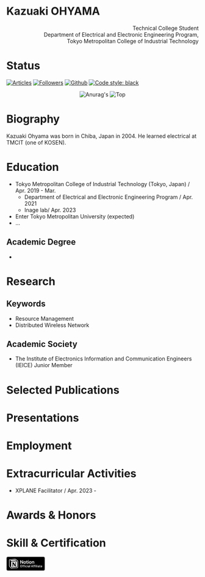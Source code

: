 <!-- Curriculum Vitae of Kazuaki Ohyama -->

# Kazuaki OHYAMA
<div style="text-align: right;">
Technical College Student
<br>
Department of Electrical and Electronic Engineering Program, 
<br>
Tokyo Metropolitan College of Industrial Technology
</div>

# Status
[![Articles](https://badgen.org/img/qiita/m20027/articles?style=plastic)](https://qiita.com/m20027) [![Followers](https://badgen.org/img/qiita/m20027/followers?style=plastic)](https://qiita.com/m20027) [![Github](https://img.shields.io/github/followers/m20027?label=Follow&style=social)](https://github.com/m20027) </a> [![Code style: black](https://img.shields.io/badge/code%20style-black-000000.svg)](https://github.com/psf/black)

<div align="center"> 
     <img height=250 src="https://github-readme-stats.vercel.app/api?username=m20027&show_icons=true&theme=dark&lcache_seconds=1800&count_private=true&locale=en&langs_count=10" alt=Anurag's GitHub stats"/>
</a> <img height=250 src="https://github-readme-stats.vercel.app/api/top-langs/?username=m20027&theme=dark" alt=Top Langs/>
</a>
</div>

# Biography
Kazuaki Ohyama was born in Chiba, Japan in 2004.
He learned electrical at TMCIT (one of KOSEN).

# Education
- Tokyo Metropolitan College of Industrial Technology (Tokyo, Japan) / Apr. 2019 - Mar. 
	- Department of Electrical and Electronic Engineering Program / Apr. 2021
	- Inage lab/ Apr. 2023
- Enter Tokyo Metropolitan University (expected)
- ...

<!--
アカデミアで主に用いられるCVを作成するにあたって、学歴の項目はとても重要です。名前と連絡先の項目の次に明記しましょう。この項目に記す情報は以下の通りです。

・過去に卒業した or 現在所属の大学、大学院とその場所（国）
・上記の各大学で修めた or 取得予定の学位（B.S., M.Sなど）・学部、専攻
・学位を取得した月日、卒業予定時期
・学部卒業論文、修士論文のタイトル

ここで指導教官の名前を載せるパターンもあります。

・留学歴
・GPA、履修したクラスのリスト

GPAと履修クラスに関しては一般的に必須項目ではありませんが、研究に直結しているクラス名などを載せるのもOKです。ヨーロッパではGPAと共に学年順位を問われることをあるので、自分自身の順位をしっかり把握しておいて出願大学のある国のスタイルに対応できるようにしましょう。

Tips：時系列はCV全体で統一しましょう。学歴の項目で新→古であれば、以降の項目でもその順番に揃えることが受け手側が読みやすいCVを作成するコツの１つです。
-->

## Academic Degree
- 

# Research
<!--
ここは、自分の研究及び指導経験をまとめた項目です。この項目は大学院留学を目指す学生にとって特に重要な項目で、できるだけ詳しくかつ簡潔に、今まで自分がしてきた研究経験を明記しましょう。

・研究歴とその簡潔な内容
ここに上記の学位論文の説明などを記すのもOK
・インターン歴（Research Assistantなど）
・専門分野に関連する課外活動、学生プロジェクトなど
・指導経験（Teaching Assistant、Tutoringなど）
・研究に関わった期間

Tips：研究に関する説明をする際に文章がつい長くなりがちですが、CVはあくまで自分の経歴を簡潔に相手に伝えることが目的なので１項目につき大体1~2行ほどの短い文章にまとめましょう。箇条書きスタイルを使うのも一手です。
-->

## Keywords
- Resource Management 
- Distributed Wireless Network

## Academic Society
- The Institute of Electronics Information and Communication Engineers (IEICE) Junior Member

# Selected Publications
<!--
ここでは自分が今まで著者として執筆した出版物のリストを載せましょう。ここの書式は自分の分野で使われる引用文献のスタイルにしっかり法って書くことが大切です。下に記した例のように、自分の名前がどこにあるかを強調するために太字を使ったりと工夫をしてみてください。

例：
[1] J. B. Hartle and S. W. Hawking, “Wave Function of the Universe,” Physical Review D, Vol. 28, Iss. 12, December 1983
[2] S. W. Hawking, “Particle Creation by Black Holes,” Communications in Mathematical Physics, Vol. 43, Iss. 3, pp. 199-220, August 1975-->

# Presentations
<!--
この項目では学会参加経験、研究発表、スピーチ、もしくはセミナー、講演など過去にオーディエンスの前でプレゼンテーションを行った経験のリストを作成しましょう。

・発表の題目、学会名
・発表を行った場所（都市、国、研究機関、大学名など）
・発表を行った日程、時期
-->

# Employment
<!--
職務経験の項目には、今までの職務経験、会社名や自らのポジション、期間などをまとめたリストを作成しましょう。出願者によっては、この項目を上記の研究/指導経験とまとめて１つの項目にするパターンもあります。自分の経験、分野にあったレイアウトを見つけましょう。

・ポジション
・会社名
・働いていた期間、場所
・役職の簡潔な説明
・インターン歴

Tips：CVに載せる職歴は、大学院留学、研究に関連したものだけを載せるようにしましょう。例えば、レストランで半年間バイトをしていた、等の職務経験は載せる必要はありません。
-->

# Extracurricular Activities
<!--
課外活動歴の項目にはこれまで自分が参加した部活動、クラブ、団体でリーダーシップを発揮した経験、もしくはボランティア活動等を記します。この項目は高校から大学への入学審査において一般的に重要視されますが、大学院に進学を希望する学生に教授が期待するのは専門分野での経験（研究、発表、論文執筆、実験スキル等）であり、その他の項目と比べると重要度は下がるといえます。ただ、自分の研究分野に関連する課外活動はとても重要なのでこの項目では研究に関係の無い課外活動をまとめるに留め、研究に関する活動は上記の研究/指導経験に含んでも良いかもしれません。
-->
- XPLANE Facilitator / Apr. 2023 -

# Awards & Honors
<!--
研究に関連してこれまでに獲得した賞（最優秀論文賞や学科長賞）、課外活動や大会での受賞歴、奨学金、大学での成績優秀賞、研究資金獲得歴などをここにまとめましょう。長くなりすぎない限り、それぞれの賞の簡単な概要（どんな実績に対して賞が与えられるか）を載せても良いかもしれません。

・賞や奨学金などの名前
・いつ、どの団体から受賞したか
・簡単な概略
-->

# Skill & Certification
<!--
自分が持つ専門分野に関連したスキル及び資格のリストを作成しましょう。例えばエンジニアリングでは実験スキル、電子工作スキル、機械加工スキル、プログラミング言語などが挙げられますが、研究分野によって必要なスキルは大きく異なります。このスキルは一長一短で身に付くものでは無いので、しっかり長期的な目線を持って出願に間に合うように各種スキルを磨くようにしてください。

Tips：Expert…C/C++, Machining; Proficient…R, Python, Welding; Working knowledge…のように、レベル別で整理する形式もよく見受けられます 。
-->


</ul>
<img src="./photos/affiliate-black.svg" alt="notion-affiliate-black" width="20%" height="13%"> 
<!--<img src="./photos/cropped-Xplanehori.jpg" alt="cropped-Xplanehori" width="25%">
</ul>
-->

<!---m20027/m20027 is a ✨ special ✨ repository because its `README.md` (this file) appears on your GitHub profile.
You can click the Preview link to take a look at your changes.--->
